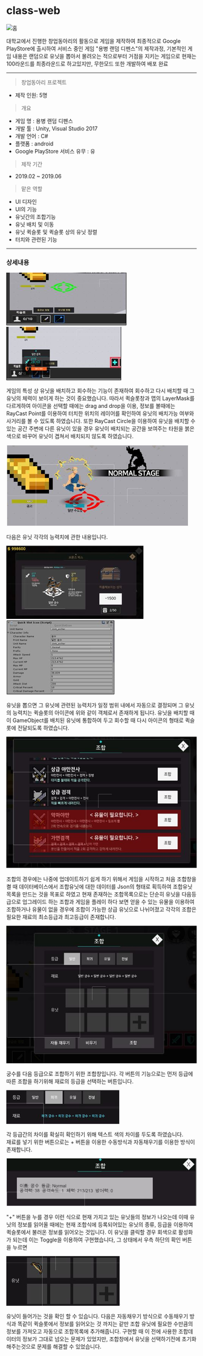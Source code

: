 # class-web

![홈](https://raw.githubusercontent.com/wsx9412/web/master/django/class-web-master/register.PNG?raw=true)

대학교에서 진행한 창업동아리의 활동으로 게임을 제작하여 최종적으로 Google PlayStore에 출시하여 서비스 중인 게임 "용병 랜덤 디펜스"의 제작과정, 기본적인 게임 내용은 랜덤으로 유닛을 뽑아서 몰려오는 적으로부터 거점을 지키는 게임으로 현재는 100라운드를 최종라운드로 하고있지만, 무한모드 또한 개발하여 배포 완료

---

> 창업동아리 프로젝트

- 제작 인원: 5명

> 개요

- 게임 명 : 용병 랜덤 디펜스
- 개발 툴 : Unity, Visual Studio 2017
- 개발 언어 : C#
- 플랫폼 : android
- Google PlayStore 서비스 유무 : 유

> 제작 기간
- 2019.02 ~ 2019.06

> 맡은 역할
- UI 디자인
- UI의 기능
- 유닛간의 조합기능
- 유닛 배치 및 이동
- 유닛 퀵슬롯 및 퀵슬롯 상의 유닛 정렬
- 터치와 관련된 기능
---

### 상세내용
![1](https://github.com/wsx9412/Game/blob/master/Picture/1.JPG?raw=true)
![2](https://github.com/wsx9412/Game/blob/master/Picture/2.JPG?raw=true)  

게임의 특성 상 유닛을 배치하고 회수하는 기능이 존재하여 회수하고 다시 배치할 때 그 유닛의 체력이 보이게 하는 것이 중요했습니다.
따라서 퀵슬롯창과 맵의 LayerMask를 다르게하여 아이콘을 선택할 때에는 drag and drop을 이용, 정보를 볼때에는 RayCast Point를 이용하여 터치한 위치의 레이어를 확인하여 유닛의 배치가능 여부와 사거리를 볼 수 있도록 하였습니다. 또한 RayCast Circle을 이용하여 유닛을 배치할 수 있는 공간 주변에 다른 유닛이 있을 경우 유닛이 배치되는 공간을 보여주는 타원을 붉은색으로 바꾸어 유닛이 겹쳐서 배치되지 않도록 하였습니다.  

![3](https://github.com/wsx9412/Game/blob/master/Picture/3.JPG?raw=true)  

다음은 유닛 각각의 능력치에 관한 내용입니다.  

![4](https://github.com/wsx9412/Game/blob/master/Picture/4.JPG?raw=true)  
![5](https://github.com/wsx9412/Game/blob/master/Picture/5.JPG?raw=true)  

유닛을 뽑으면 그 유닛에 관련된 능력치가 일정 범위 내에서 자동으로 결정되며 그 유닛의 능력치는 퀵슬롯의 아이콘에 위와 같이 객체로서 존재하게 됩니다. 유닛을 배치할 때 이 GameObject를 배치된 유닛에 통합하여 두고 회수할 때 다시 아이콘의 형태로 퀵슬롯에 전달되도록 하였습니다.  

![6](https://github.com/wsx9412/Game/blob/master/Picture/6.JPG?raw=true)  

조합의 경우에는 나중에 업데이트하기 쉽게 하기 위해서 게임을 시작하고 처음 조합창을 켤 때 데이터베이스에서 조합유닛에 대한 데이터를 Json의 형태로 획득하여 조합유닛 목록을 만드는 것을 목표로 하였고 현재 존재하는 조합목록으로는 단순히 유닛을 다음등급으로 업그레이드 하는 조합과 게임을 플레이 하다 보면 얻을 수 있는 유물을 이용하여 조합하거나 유물이 없을 경우에 조합이 가능한 상급 유닛으로 나뉘어졌고 각각의 조합은 필요한 재료의 최소등급과 최고등급이 존재합니다.  

![7](https://github.com/wsx9412/Game/blob/master/Picture/7.JPG?raw=true)  

궁수를 다음 등급으로 조합하기 위한 조합창입니다. 각 버튼의 기능으로는 먼저 등급에 따른 조합을 하기위해 재료의 등급을 선택하는 버튼입니다.  

![8](https://github.com/wsx9412/Game/blob/master/Picture/8.JPG?raw=true)  

각 등급간의 차이를 확실히 확인하기 위해 텍스트 색의 차이를 두도록 하였습니다.  
재료를 넣기 위한 버튼으로는 + 버튼을 이용한 수동방식과 자동채우기를 이용한 방식이 존재합니다.  

![9](https://github.com/wsx9412/Game/blob/master/Picture/9.JPG?raw=true)  

"+" 버튼을 누를 경우 이런 식으로 현재 가지고 있는 유닛들의 정보가 나오는데 이때 유닛의 정보를 읽어올 때에는 현재 조합식에 등록되어있는 유닛의 종류, 등급을 이용하여 퀵슬롯에서 불러온 정보를 읽어오는 것입니다. 이 유닛을 클릭할 경우 회색으로 활성화가 되는데 이는 Toggle을 이용하여 구현했습니다, 그 상태에서 우측 하단의 확인 버튼을 누르면  

![10](https://github.com/wsx9412/Game/blob/master/Picture/10.JPG?raw=true)  

유닛이 들어가는 것을 확인 할 수 있습니다. 다음은 자동채우기 방식으로 수동채우기 방식과 똑같이 퀵슬롯에서 정보를 읽어오는 것 까지는 같만 조합 유닛에 필요한 수만큼의 정보를 가져오고 자동으로 조합목록에 추가해줍니다. 구현할 때 이 전에 사용한 조합데이터의 정보가 그대로 넘오는 문제가 있었지만, 조합창에서 유닛을 선택하기전에 초기화 해주는것으로 문제를 해결할 수 있었습니다.
